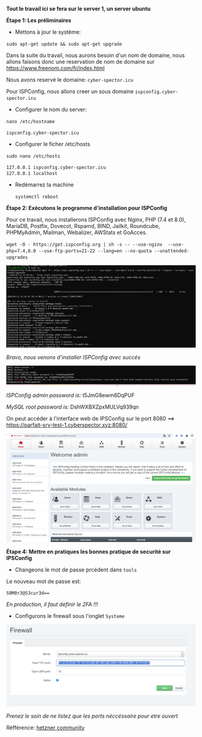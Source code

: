 **Tout le travail ici se fera sur le server 1, un server ubuntu**


**Étape 1: Les préliminaires**

- Mettons à jour le système:

`sudo apt-get update && sudo apt-get upgrade`

Dans la suite du travail, nous aurons besoin d'un nom de domaine, nous allons faisons donc une reservation de nom de domaine sur
https://www.freenom.com/fr/index.html

Nous avons reservé le domaine: `cyber-spector.icu`

Pour ISPConfig, nous allons creer un sous domaine `ispconfig.cyber-spector.icu`

- Configurer le nom du server:

`nano /etc/hostname`

    ispconfig.cyber-spector.icu

- Configurer le ficher /etc/hosts

`sudo nano /etc/hosts`

    127.0.0.1 ispconfig.cyber-spector.icu
    127.0.0.1 localhost

- Redémarrez la machine

    `systemctl reboot`

**Étape 2: Exécutons le programme d'installation pour ISPConfig** 

Pour ce travail, nous installerons ISPConfig avec Nginx, PHP (7.4 et 8.0), MariaDB, Postfix, Dovecot, Rspamd, BIND, Jailkit, Roundcube, PHPMyAdmin, Mailman, Webalizer, AWStats et GoAcces.

`wget -O - https://get.ispconfig.org | sh -s -- --use-nginx  --use-php=7.4,8.0 --use-ftp-ports=21-22 --lang=en --no-quota --unattended-upgrades`

![alt text](image.png)


_Bravo, nous venons d'installer ISPConfig avec succés_

![alt text](image-1.png)

 _ISPConfig admin password is:_ t5JmG8ewm6DqPUF

 _MySQL root password is:_ DshWXBXZpxMULVq939qn

On peut accéder à l'interface web de IPSConfig sur le port 8080 ==> https://parfait-srv-test-1.cyberspector.xyz:8080/

![alt text](image-2.png)

**Étape 4: Mettre en pratiques les bonnes pratique de securité sur IPSConfig**

- Changeons le mot de passe prcédent dans `tools`

Le nouveau mot de passe est: 
    
    S0M0r3@S3cur3d==

_En production, il faut definir le 2FA !!!_

- Configurons le firewall sous l'onglet `Systeme`

![alt text](image-3.png)

_Prenez le soin de ne listez que les ports néccéssaire pour etre ouvert_




Réfférence: [hetzner community](https://community.hetzner.com/tutorials/how-to-install-ispconfig-on-ubuntu-20-04-lts)